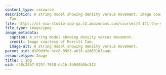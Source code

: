 ```yaml
---
content_type: resource
description: A string model showing density versus movement. Image courtesy of Merritt
  Tam.
file: https://ol-ocw-studio-app-qa.s3.amazonaws.com/courses/4-171-the-space-between-workshop-fall-2004/c40c28b7825f7638dc1b3b944b0bc512_1.jpg
file_type: image/jpeg
image_metadata:
  caption: A string model showing density versus movement.
  credit: Image courtesy of Merritt Tam.
  image-alt: A string model showing density versus movement.
parent_uid: d109ddfe-bcc8-8983-ab16-a2d6916faa4c
resourcetype: Image
title: 1.jpg
uid: c40c28b7-825f-7638-dc1b-3b944b0bc512
---
```

